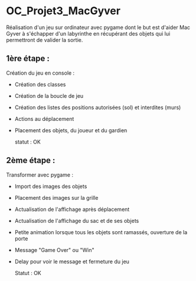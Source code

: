 # OC_Projet3_MacGyver
Réalisation d'un jeu sur ordinateur avec pygame dont le but est d'aider Mac Gyver à s'échapper d'un labyrinthe en récupérant des objets qui lui permettront de valider la sortie.

## 1ère étape :
Création du jeu en console :
 - Création des classes
 - Création de la boucle de jeu
 - Création des listes des positions autorisées (sol) et interdites (murs)
 - Actions au déplacement
 - Placement des objets, du joueur et du gardien

    statut : OK


## 2ème étape :
Transformer avec pygame :
 - Import des images des objets
 - Placement des images sur la grille
 - Actualisation de l'affichage après déplacement
 - Actualisation de l'affichage du sac et de ses objets
 - Petite animation lorsque tous les objets sont ramassés,
 ouverture de la porte
 - Message "Game Over" ou "Win"
 - Delay pour voir le message et fermeture du jeu

    Statut : OK
